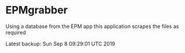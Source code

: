 # EPMgrabber
Using a database from the EPM app this application scrapes the files as required


Latest backup: Sun Sep 8 09:29:01 UTC 2019
